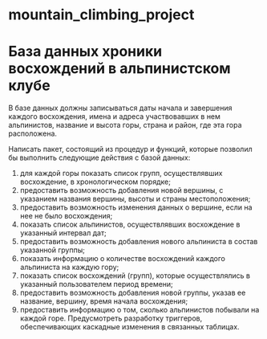 # mountain_climbing_project
 
# База данных хроники восхождений в альпинистском клубе
В базе данных должны записываться даты начала и завершения каждого восхождения, имена и адреса участвовавших в нем альпинистов,
название и высота горы, страна и район, где эта гора расположена. 

Написать пакет, состоящий из процедур и функций, которые позволил бы
выполнить следующие действия с базой данных:

1) для каждой горы показать список групп, осуществлявших
восхождение, в хронологическом порядке;
2) предоставить возможность добавления новой вершины, с
указанием названия вершины, высоты и страны местоположения;
3) предоставить возможность изменения данных о вершине, если на нее не было восхождения;
4) показать список альпинистов, осуществлявших восхождение
в указанный интервал дат; 
5) предоставить возможность добавления нового альпиниста в
состав указанной группы;
6) показать информацию о количестве восхождений каждого
альпиниста на каждую гору;
7) показать список восхождений (групп), которые осуществлялись в указанный пользователем период времени;
8) предоставить возможность добавления новой группы, указав
ее название, вершину, время начала восхождения;
9) предоставить информацию о том, сколько альпинистов побывали на каждой горе.
Предусмотреть разработку триггеров, обеспечивающих каскадные изменения в связанных таблицах. 
